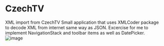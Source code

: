 # CzechTV
XML import from CzechTV
Small application that uses XMLCoder package to decode XML from internet same way as JSON.
Excercise for me to implement NavigationStack and toolbar items as well as DatePicker.
![image](https://user-images.githubusercontent.com/93435045/221901842-8650a05d-7244-4055-9d00-dd0cb36289fa.png)
